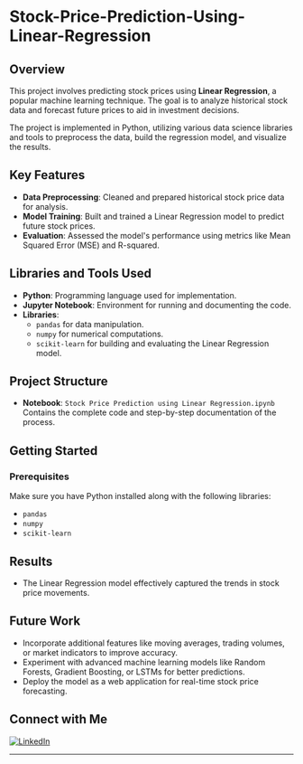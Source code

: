 # Stock-Price-Prediction-Using-Linear-Regression

## Overview

This project involves predicting stock prices using **Linear Regression**, a popular machine learning technique. The goal is to analyze historical stock data and forecast future prices to aid in investment decisions. 

The project is implemented in Python, utilizing various data science libraries and tools to preprocess the data, build the regression model, and visualize the results.

## Key Features

- **Data Preprocessing**: Cleaned and prepared historical stock price data for analysis.
- **Model Training**: Built and trained a Linear Regression model to predict future stock prices.
- **Evaluation**: Assessed the model's performance using metrics like Mean Squared Error (MSE) and R-squared.

## Libraries and Tools Used

- **Python**: Programming language used for implementation.
- **Jupyter Notebook**: Environment for running and documenting the code.
- **Libraries**:
  - `pandas` for data manipulation.
  - `numpy` for numerical computations.
  - `scikit-learn` for building and evaluating the Linear Regression model.

## Project Structure

- **Notebook**: `Stock Price Prediction using Linear Regression.ipynb`  
  Contains the complete code and step-by-step documentation of the process.

## Getting Started

### Prerequisites

Make sure you have Python installed along with the following libraries:
- `pandas`
- `numpy`
- `scikit-learn`

## Results

- The Linear Regression model effectively captured the trends in stock price movements.

## Future Work

- Incorporate additional features like moving averages, trading volumes, or market indicators to improve accuracy.
- Experiment with advanced machine learning models like Random Forests, Gradient Boosting, or LSTMs for better predictions.
- Deploy the model as a web application for real-time stock price forecasting.



## Connect with Me

[![LinkedIn](https://img.shields.io/badge/LinkedIn-0A66C2?style=for-the-badge&logo=linkedin&logoColor=white)](https://linkedin.com/in/sanjay-karnati)

---
